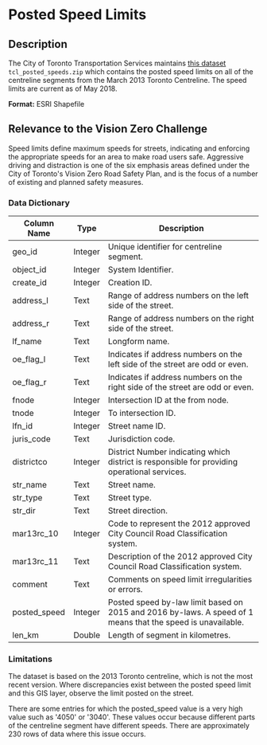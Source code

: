 # Posted Speed Limits

## Description

The City of Toronto Transportation Services maintains [this dataset](tcl_posted_speeds.zip) `tcl_posted_speeds.zip` which contains the posted speed limits on all of the centreline segments from the March 2013 Toronto Centreline. The speed limits are current as of May  2018.

**Format:** ESRI Shapefile

## Relevance to the Vision Zero Challenge

Speed limits define maximum speeds for streets, indicating and enforcing the appropriate speeds for an area to make road users safe. Aggressive driving and distraction is one of the six emphasis areas defined under the City of Toronto's Vision Zero Road Safety Plan, and is the focus of a number of existing and planned safety measures. 

### Data Dictionary

|Column Name|Type|Description|
|-----|------|-----|
geo_id | Integer | Unique identifier for centreline segment.
object_id | Integer | System Identifier.
create_id | Integer | Creation ID.
address_l | Text | Range of address numbers on the left side of the street.
address_r | Text | Range of address numbers on the right side of the street.
lf_name | Text | Longform name.
oe_flag_l | Text | Indicates if address numbers on the left side of the street are odd or even.
oe_flag_r | Text | Indicates if address numbers on the right side of the street are odd or even.
fnode | Integer | Intersection ID at the from node.
tnode | Integer | To intersection ID.
lfn_id | Integer | Street name ID.
juris_code | Text | Jurisdiction code.
districtco | Integer | District Number indicating which district is responsible for providing operational services.
str_name | Text | Street name.
str_type | Text | Street type.
str_dir | Text | Street direction.
mar13rc_10 | Integer | Code to represent the 2012 approved City Council Road Classification system.
mar13rc_11 | Text | Description of the 2012 approved City Council Road Classification system.
comment | Text | Comments on speed limit irregularities or errors.
posted_speed | Integer | Posted speed by-law limit based on 2015 and 2016 by-laws. A speed of 1 means that the speed is unavailable.
len_km | Double | Length of segment in kilometres.

### Limitations

The dataset is based on the 2013 Toronto centreline, which is not the most recent version. Where discrepancies exist between the posted speed limit and this GIS layer, observe the limit posted on the street.

There are some entries for which the posted_speed value is a very high value such as '4050' or '3040'. These values occur because different parts of the centreline segment have different speeds. There are approximately 230 rows of data where this issue occurs. 
